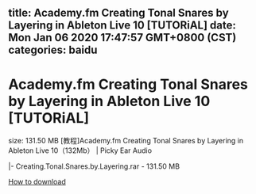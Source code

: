 
title: Academy.fm Creating Tonal Snares by Layering in Ableton Live 10 [TUTORiAL]
date: Mon Jan 06 2020 17:47:57 GMT+0800 (CST)    
categories: baidu
---

# Academy.fm Creating Tonal Snares by Layering in Ableton Live 10 [TUTORiAL]
size: 131.50 MB
 [教程]Academy.fm Creating Tonal Snares by Layering in Ableton Live 10（132Mb） | Picky Ear Audio
 
|- Creating.Tonal.Snares.by.Layering.rar - 131.50 MB

[How to download](https://bpcam.bemobtrk.com/go/2ceec3aa-1ca2-46d6-b9ff-aaa5c184517c?jno=5173)